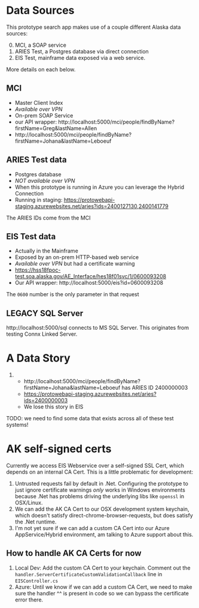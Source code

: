 # Data Sources

This prototype search app makes use of a couple different Alaska data sources:

0. MCI, a SOAP service
1. ARIES Test, a Postgres database via direct connection
2. EIS Test, mainframe data exposed via a web service.

More details on each below.

## MCI

- Master Client Index
- *Available over VPN*
- On-prem SOAP Service
- our API wrapper: http://localhost:5000/mci/people/findByName?firstName=Greg&lastName=Allen
- http://localhost:5000/mci/people/findByName?firstName=Johana&lastName=Leboeuf


## ARIES Test data

- Postgres database
- *NOT available over VPN*
- When this prototype is running in Azure you can leverage the Hybrid Connection
- Running in staging: https://protowebapi-staging.azurewebsites.net/aries?ids=2400127130,2400141779

The ARIES IDs come from the MCI

## EIS Test data

- Actually in the Mainframe
- Exposed by an on-prem HTTP-based web service
- *Available over VPN* but had a certificate warning
- https://hss18fpoc-test.soa.alaska.gov/AE_Interface/hes18f01svc/1/0600093208
- Our API wrapper: http://localhost:5000/eis?id=0600093208

The `0600` number is the only parameter in that request

## LEGACY SQL Server
http://localhost:5000/sql connects to MS SQL Server. This originates from testing Connx Linked Server.

# A Data Story

1.
    - http://localhost:5000/mci/people/findByName?firstName=Johana&lastName=Leboeuf has ARIES ID 2400000003
    - https://protowebapi-staging.azurewebsites.net/aries?ids=2400000003
    - We lose this story in EIS

TODO: we need to find some data that exists across all of these test systems!

# AK self-signed certs

Currently we access EIS Webservice over a self-signed SSL Cert, which depends on an internal CA Cert.
This is a little problematic for development:

1. Untrusted requests fail by default in .Net.  Configuring the prototype to just ignore certificate warnings _only_ works in Windows environments because .Net has problems driving the underlying libs like `openssl` in OSX/Linux.
2. We can add the AK CA Cert to our OSX development system keychain, which doesn't satisfy direct-chrome-browser-requests, but does satisfy the .Net runtime.
3. I'm not yet sure if we can add a custom CA Cert into our Azure AppService/Hybrid environment, am talking to Azure support about this.

## How to handle AK CA Certs for now

1. Local Dev: Add the custom CA Cert to your keychain.  Comment out the `handler.ServerCertificateCustomValidationCallback` line in `EISController.cs`
2. Azure: Until we know if we can add a custom CA Cert, we need to make sure the handler ^^ is present in code so we can bypass the certificate error there.
